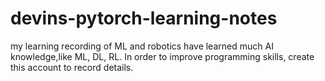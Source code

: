 # devins-pytorch-learning-notes
my learning recording of ML and robotics
have learned much AI knowledge,like ML, DL, RL. In order to improve programming skills, create this account to record details.
